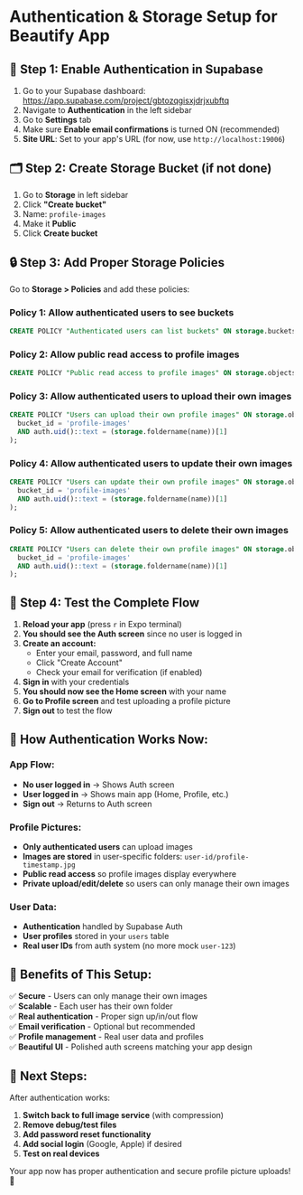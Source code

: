 # Authentication & Storage Setup for Beautify App

## 🔐 **Step 1: Enable Authentication in Supabase**

1. Go to your Supabase dashboard: https://app.supabase.com/project/gbtozqgisxjdrjxubftq
2. Navigate to **Authentication** in the left sidebar
3. Go to **Settings** tab
4. Make sure **Enable email confirmations** is turned ON (recommended)
5. **Site URL**: Set to your app's URL (for now, use `http://localhost:19006`)

## 🗂️ **Step 2: Create Storage Bucket (if not done)**

1. Go to **Storage** in left sidebar
2. Click **"Create bucket"**
3. Name: `profile-images`
4. Make it **Public**
5. Click **Create bucket**

## 🔒 **Step 3: Add Proper Storage Policies**

Go to **Storage > Policies** and add these policies:

### **Policy 1: Allow authenticated users to see buckets**
```sql
CREATE POLICY "Authenticated users can list buckets" ON storage.buckets FOR SELECT TO authenticated USING (true);
```

### **Policy 2: Allow public read access to profile images**
```sql
CREATE POLICY "Public read access to profile images" ON storage.objects FOR SELECT USING (bucket_id = 'profile-images');
```

### **Policy 3: Allow authenticated users to upload their own images**
```sql
CREATE POLICY "Users can upload their own profile images" ON storage.objects FOR INSERT TO authenticated WITH CHECK (
  bucket_id = 'profile-images' 
  AND auth.uid()::text = (storage.foldername(name))[1]
);
```

### **Policy 4: Allow authenticated users to update their own images**
```sql
CREATE POLICY "Users can update their own profile images" ON storage.objects FOR UPDATE TO authenticated USING (
  bucket_id = 'profile-images' 
  AND auth.uid()::text = (storage.foldername(name))[1]
);
```

### **Policy 5: Allow authenticated users to delete their own images**
```sql
CREATE POLICY "Users can delete their own profile images" ON storage.objects FOR DELETE TO authenticated USING (
  bucket_id = 'profile-images' 
  AND auth.uid()::text = (storage.foldername(name))[1]
);
```

## 📱 **Step 4: Test the Complete Flow**

1. **Reload your app** (press `r` in Expo terminal)
2. **You should see the Auth screen** since no user is logged in
3. **Create an account:**
   - Enter your email, password, and full name
   - Click "Create Account"
   - Check your email for verification (if enabled)
4. **Sign in** with your credentials
5. **You should now see the Home screen** with your name
6. **Go to Profile screen** and test uploading a profile picture
7. **Sign out** to test the flow

## 🎯 **How Authentication Works Now:**

### **App Flow:**
- **No user logged in** → Shows Auth screen
- **User logged in** → Shows main app (Home, Profile, etc.)
- **Sign out** → Returns to Auth screen

### **Profile Pictures:**
- **Only authenticated users** can upload images
- **Images are stored** in user-specific folders: `user-id/profile-timestamp.jpg`
- **Public read access** so profile images display everywhere
- **Private upload/edit/delete** so users can only manage their own images

### **User Data:**
- **Authentication** handled by Supabase Auth
- **User profiles** stored in your `users` table
- **Real user IDs** from auth system (no more mock `user-123`)

## 🚀 **Benefits of This Setup:**

✅ **Secure** - Users can only manage their own images  
✅ **Scalable** - Each user has their own folder  
✅ **Real authentication** - Proper sign up/in/out flow  
✅ **Email verification** - Optional but recommended  
✅ **Profile management** - Real user data and profiles  
✅ **Beautiful UI** - Polished auth screens matching your app design  

## 🔧 **Next Steps:**

After authentication works:
1. **Switch back to full image service** (with compression)
2. **Remove debug/test files**
3. **Add password reset functionality** 
4. **Add social login** (Google, Apple) if desired
5. **Test on real devices**

Your app now has proper authentication and secure profile picture uploads! 🎉 